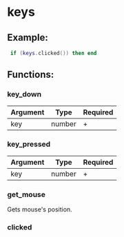 # keys

## Example:

```lua
 if (keys.clicked()) then end
```

## Functions:

### key_down

| Argument | Type   | Required |
| -------- | ------ | -------- |
| key      | number | +        |

### key_pressed

| Argument | Type   | Required |
| -------- | ------ | -------- |
| key      | number | +        |

### get_mouse

Gets mouse's position.

### clicked
